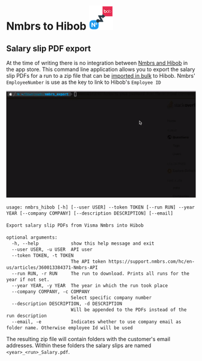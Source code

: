 # Nmbrs to Hibob ![./resources/nmbrs_hibob.png](./resources/nmbrs_hibob_64x64.png)

## Salary slip PDF export
At the time of writing there is no integration between [Nmbrs and Hibob](https://appstore.nmbrs.com/s/hibob) in the app 
store.
This command line application allows you to export the salary slip PDFs for a run to a zip file that can be [imported
in bulk](https://help.hibob.com/hc/en-us/articles/4409775877265-Importing-documents-in-bulk-into-Docs-in-bob) to Hibob.
Nmbrs' `EmployeeNumber` is use as the key to link to Hibob's `Employee ID`

![Nmbrs Hibob usage](./usage.gif)

```
usage: nmbrs_hibob [-h] [--user USER] --token TOKEN [--run RUN] --year YEAR [--company COMPANY] [--description DESCRIPTION] [--email]

Export salary slip PDFs from Visma Nmbrs into Hibob

optional arguments:
  -h, --help            show this help message and exit
  --user USER, -u USER  API user
  --token TOKEN, -t TOKEN
                        The API token https://support.nmbrs.com/hc/en-us/articles/360013384371-Nmbrs-API
  --run RUN, -r RUN     The run to download. Prints all runs for the year if not set.
  --year YEAR, -y YEAR  The year in which the run took place
  --company COMPANY, -c COMPANY
                        Select specific company number
  --description DESCRIPTION, -d DESCRIPTION
                        Will be appended to the PDFs instead of the run description
  --email, -e           Indicates whether to use company email as folder name. Otherwise employee Id will be used

```

The resulting zip file will contain folders with the customer's email addresses. Within these folders the salary slips
are named `<year>_<run>_Salary.pdf`.